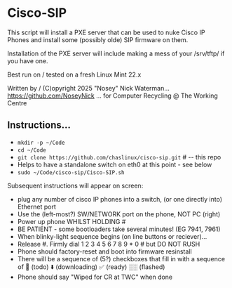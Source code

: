 # Cisco-SIP

This script will install a PXE server that can be used to nuke Cisco
IP Phones and install some (possibly olde) SIP firmware on them.

Installation of the PXE server will include making a mess of your
/srv/tftp/ if you have one.

Best run on / tested on a fresh Linux Mint 22.x

Written by / (C)opyright 2025 "Nosey" Nick Waterman...
https://github.com/NoseyNick
... for Computer Recycling @ The Working Centre

## Instructions...

* `mkdir -p ~/Code`
* `cd ~/Code`
* `git clone https://github.com/chaslinux/cisco-sip.git` # -- this repo
* Helps to have a standalone switch on eth0 at this point - see below
* `sudo ~/Code/cisco-sip/Cisco-SIP.sh`

Subsequent instructions will appear on screen:

* plug any number of cisco IP phones into a switch,
  (or one directly into) Ethernet port
* Use the (left-most?) SW/NETWORK port on the phone, NOT PC (right)
* Power up phone WHILST HOLDING #
* BE PATIENT - some bootloaders take several minutes! (EG 7941, 7961)
* When blinky-light sequence begins (on line buttons or reciever)...
* Release #.  Firmly dial 1 2 3 4 5 6 7 8 9 * 0 #  but DO NOT RUSH
* Phone should factory-reset and boot into firmware resinstall
* There will be a sequence of (5?) checkboxes that fill in with a
  sequence of 🔲 (todo) ⬇️ (downloading) ✅️ (ready) ░░ (flashed)
* Phone should say "Wiped for CR at TWC" when done

